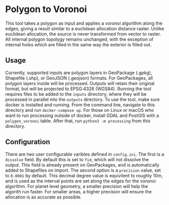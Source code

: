# Polygon to Voronoi

This tool takes a polygon as input and applies a voronoi algorithm along the edges, giving a result similar to a euclidean allocation distance raster. Unlike euclidean allocation, the source is never transformed from vector to raster. All internal polygon topolygy remains unchanged, with the exception of internal holes which are filled in the same way the exterior is filled out.

## Usage

Currently, supported inputs are polygon layers in GeoPackage (.gpkg), Shapefile (.shp), or GeoJSON (.geojson) formats. For GeoPackages, all polygon layers inside will be processed. Outputs will retain their original format, but will be projected to EPSG:4326 (WGS84). Running the tool requires files to be added to the `inputs` directory, where they will be processed in parallel into the `outputs` directory. To use the tool, make sure docker is installed and running. From the command line, navigate to this directory and run `docker-compose up`. For those on Linux or macOS who want to run processing outside of docker, install GDAL and PostGIS with a `polygon_voronoi` table. After that, run `python3 -m processing` from this directory.

## Configuration

There are two user configurable varibles defined in `config.ini`. The first is a `dissolve` field. By default this is set to `fid`, which will not dissolve the output. This field is already present on GeoPackages, and is automatically added to Shapefiles on import. The second option is a `precision` value, set to `0.0001` by default. This decimal degree value is equivilent to roughly 10m, and is used as the interval points are set along the edges for the voronoi algorithm. For planet level geometry, a smaller precision will help the algorith run faster. For smaller areas, a higher precision will ensure the allocation is as accurate as possible.
